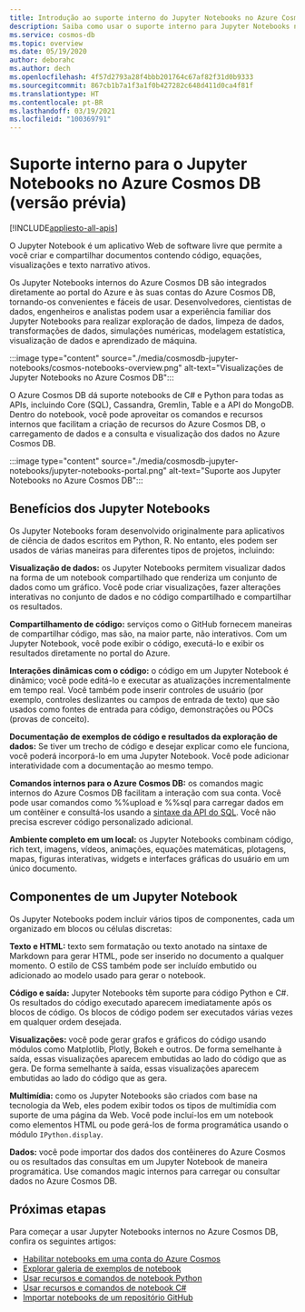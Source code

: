 ```yaml
---
title: Introdução ao suporte interno do Jupyter Notebooks no Azure Cosmos DB (versão prévia)
description: Saiba como usar o suporte interno para Jupyter Notebooks no Azure Cosmos DB para executar consultas interativamente.
ms.service: cosmos-db
ms.topic: overview
ms.date: 05/19/2020
author: deborahc
ms.author: dech
ms.openlocfilehash: 4f57d2793a28f4bbb201764c67af82f31d0b9333
ms.sourcegitcommit: 867cb1b7a1f3a1f0b427282c648d411d0ca4f81f
ms.translationtype: HT
ms.contentlocale: pt-BR
ms.lasthandoff: 03/19/2021
ms.locfileid: "100369791"
---
```

# <a name="built-in-jupyter-notebooks-support-in-azure-cosmos-db-preview"></a>Suporte interno para o Jupyter Notebooks no Azure Cosmos DB (versão prévia)
[!INCLUDE[appliesto-all-apis](includes/appliesto-all-apis.md)]

O Jupyter Notebook é um aplicativo Web de software livre que permite a você criar e compartilhar documentos contendo código, equações, visualizações e texto narrativo ativos. 

Os Jupyter Notebooks internos do Azure Cosmos DB são integrados diretamente ao portal do Azure e às suas contas do Azure Cosmos DB, tornando-os convenientes e fáceis de usar. Desenvolvedores, cientistas de dados, engenheiros e analistas podem usar a experiência familiar dos Jupyter Notebooks para realizar exploração de dados, limpeza de dados, transformações de dados, simulações numéricas, modelagem estatística, visualização de dados e aprendizado de máquina.

:::image type="content" source="./media/cosmosdb-jupyter-notebooks/cosmos-notebooks-overview.png" alt-text="Visualizações de Jupyter Notebooks no Azure Cosmos DB":::

O Azure Cosmos DB dá suporte notebooks de C# e Python para todas as APIs, incluindo Core (SQL), Cassandra, Gremlin, Table e a API do MongoDB. Dentro do notebook, você pode aproveitar os comandos e recursos internos que facilitam a criação de recursos do Azure Cosmos DB, o carregamento de dados e a consulta e visualização dos dados no Azure Cosmos DB. 

:::image type="content" source="./media/cosmosdb-jupyter-notebooks/jupyter-notebooks-portal.png" alt-text="Suporte aos Jupyter Notebooks no Azure Cosmos DB":::

## <a name="benefits-of-jupyter-notebooks"></a>Benefícios dos Jupyter Notebooks

Os Jupyter Notebooks foram desenvolvido originalmente para aplicativos de ciência de dados escritos em Python, R. No entanto, eles podem ser usados de várias maneiras para diferentes tipos de projetos, incluindo:

**Visualização de dados:** os Jupyter Notebooks permitem visualizar dados na forma de um notebook compartilhado que renderiza um conjunto de dados como um gráfico. Você pode criar visualizações, fazer alterações interativas no conjunto de dados e no código compartilhado e compartilhar os resultados.

**Compartilhamento de código:** serviços como o GitHub fornecem maneiras de compartilhar código, mas são, na maior parte, não interativos. Com um Jupyter Notebook, você pode exibir o código, executá-lo e exibir os resultados diretamente no portal do Azure.

**Interações dinâmicas com o código:** o código em um Jupyter Notebook é dinâmico; você pode editá-lo e executar as atualizações incrementalmente em tempo real. Você também pode inserir controles de usuário (por exemplo, controles deslizantes ou campos de entrada de texto) que são usados como fontes de entrada para código, demonstrações ou POCs (provas de conceito).

**Documentação de exemplos de código e resultados da exploração de dados:** Se tiver um trecho de código e desejar explicar como ele funciona, você poderá incorporá-lo em uma Jupyter Notebook. Você pode adicionar interatividade com a documentação ao mesmo tempo.

**Comandos internos para o Azure Cosmos DB:** os comandos magic internos do Azure Cosmos DB facilitam a interação com sua conta. Você pode usar comandos como %%upload e %%sql para carregar dados em um contêiner e consultá-los usando a [sintaxe da API do SQL](sql-query-getting-started.md). Você não precisa escrever código personalizado adicional.

**Ambiente completo em um local:** os Jupyter Notebooks combinam código, rich text, imagens, vídeos, animações, equações matemáticas, plotagens, mapas, figuras interativas, widgets e interfaces gráficas do usuário em um único documento.

## <a name="components-of-a-jupyter-notebook"></a>Componentes de um Jupyter Notebook

Os Jupyter Notebooks podem incluir vários tipos de componentes, cada um organizado em blocos ou células discretas:

**Texto e HTML:** texto sem formatação ou texto anotado na sintaxe de Markdown para gerar HTML, pode ser inserido no documento a qualquer momento. O estilo de CSS também pode ser incluído embutido ou adicionado ao modelo usado para gerar o notebook.

**Código e saída:** Jupyter Notebooks têm suporte para código Python e C#. Os resultados do código executado aparecem imediatamente após os blocos de código. Os blocos de código podem ser executados várias vezes em qualquer ordem desejada.

**Visualizações:** você pode gerar grafos e gráficos do código usando módulos como Matplotlib, Plotly, Bokeh e outros. De forma semelhante à saída, essas visualizações aparecem embutidas ao lado do código que as gera. De forma semelhante à saída, essas visualizações aparecem embutidas ao lado do código que as gera.

**Multimídia:** como os Jupyter Notebooks são criados com base na tecnologia da Web, eles podem exibir todos os tipos de multimídia com suporte de uma página da Web. Você pode incluí-los em um notebook como elementos HTML ou pode gerá-los de forma programática usando o módulo `IPython.display`.

**Dados:** você pode importar dos dados dos contêineres do Azure Cosmos ou os resultados das consultas em um Jupyter Notebook de maneira programática. Use comandos magic internos para carregar ou consultar dados no Azure Cosmos DB. 

## <a name="next-steps"></a>Próximas etapas

Para começar a usar Jupyter Notebooks internos no Azure Cosmos DB, confira os seguintes artigos:

* [Habilitar notebooks em uma conta do Azure Cosmos](enable-notebooks.md)
* [Explorar galeria de exemplos de notebook](https://cosmos.azure.com/gallery.html)
* [Usar recursos e comandos de notebook Python](use-python-notebook-features-and-commands.md)
* [Usar recursos e comandos de notebook C#](use-csharp-notebook-features-and-commands.md)
* [Importar notebooks de um repositório GitHub](import-github-notebooks.md)